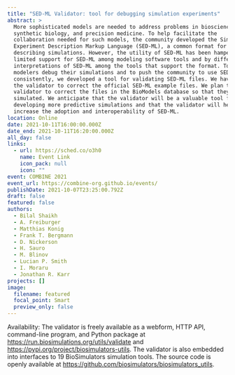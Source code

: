 ```yaml
---
title: "SED-ML Validator: tool for debugging simulation experiments"
abstract: >
  More sophisticated models are needed to address problems in bioscience,
  synthetic biology, and precision medicine. To help facilitate the
  collaboration needed for such models, the community developed the Simulation
  Experiment Description Markup Language (SED-ML), a common format for
  describing simulations. However, the utility of SED-ML has been hampered by
  limited support for SED-ML among modeling software tools and by different
  interpretations of SED-ML among the tools that support the format. To help
  modelers debug their simulations and to push the community to use SED-ML
  consistently, we developed a tool for validating SED-ML files. We have used
  the validator to correct the official SED-ML example files. We plan to use the
  validator to correct the files in the BioModels database so that they can be
  simulated. We anticipate that the validator will be a valuable tool for
  developing more predictive simulations and that the validator will help
  increase the adoption and interoperability of SED-ML.
location: Online
date: 2021-10-11T16:00:00.000Z
date_end: 2021-10-11T16:20:00.000Z
all_day: false
links:
  - url: https://sched.co/o3h0
    name: Event Link
    icon_pack: null
    icon: ""
event: COMBINE 2021
event_url: https://combine-org.github.io/events/
publishDate: 2021-10-07T23:25:00.792Z
draft: false
featured: false
authors:
  - Bilal Shaikh
  - A. Freiburger
  - Matthias Konig
  - Frank T. Bergmann
  - D. Nickerson
  - H. Sauro
  - M. Blinov
  - Lucian P. Smith
  - I. Moraru
  - Jonathan R. Karr
projects: []
image:
  filename: featured
  focal_point: Smart
  preview_only: false
---
```

Availability:
The validator is freely available as a webform, HTTP API, command-line program, and Python package at https://run.biosimulations.org/utils/validate and https://pypi.org/project/biosimulators-utils. The validator is also embedded into interfaces to 19 BioSimulators simulation tools. The source code is openly available at https://github.com/biosimulators/biosimulators_utils. 